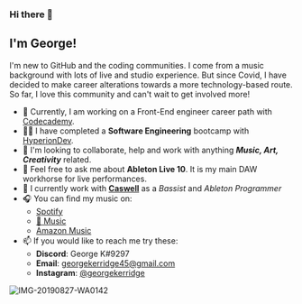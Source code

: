 ### Hi there 👋

<!--
**GKerridge4/GKerridge4** is a ✨ _special_ ✨ repository because its `README.md` (this file) appears on your GitHub profile.

Here are some ideas to get you started:

- 🔭 I’m currently working on ...
- 🌱 I’m currently learning ...
- 👯 I’m looking to collaborate on ...
- 🤔 I’m looking for help with ...
- 💬 Ask me about ...
- 📫 How to reach me: ...
- 😄 Pronouns: ...
- ⚡ Fun fact: ...
-->

## I'm George!

I'm new to GitHub and the coding communities. I come from a music background with lots of live and studio experience. But since Covid, I have decided to make career alterations towards a more technology-based route. So far, I love this community and can't wait to get involved more!

- 🔭 Currently, I am working on a Front-End engineer career path with [Codecademy](https://www.codecademy.com/).
- 💪🏻 I have completed a **Software Engineering** bootcamp with [HyperionDev](https://www.hyperiondev.com/portfolio/103922/).
- 👯 I'm looking to collaborate, help and work with anything ***Music, Art, Creativity*** related.
- 💬 Feel free to ask me about **Ableton Live 10**. It is my main DAW workhorse for live performances.
- 🎸 I currently work with **[Caswell](https://www.instagram.com/caswellofficial/)** as a *Bassist* and *Ableton Programmer*
- 🎧 You can find my music on:
  - [Spotify](https://open.spotify.com/artist/2hUqIrqnRVDoIh3dzqgSLy?si=vSpSab92RVCrrUBqsGSLpQ)
  - [🍎 Music](https://music.apple.com/gb/artist/george-kerridge/1345932610)
  - [Amazon Music](https://music.amazon.co.uk/artists/B079M9ZYP4/george-kerridge?marketplaceId=A1F83G8C2ARO7P&musicTerritory=GB&ref=dm_sh_9H34AgcET3nBqwy4Ag8TaE6Vv)
- 📫 If you would like to reach me try these:
  - **Discord**: George K#9297
  - **Email**: georgekerridge45@gmail.com
  - **Instagram**: [@georgekerridge](https://www.instagram.com/georgekerridge)

![IMG-20190827-WA0142](https://user-images.githubusercontent.com/118997630/216376091-469fceef-95fb-43f3-a8a5-80244332b971.jpg)

